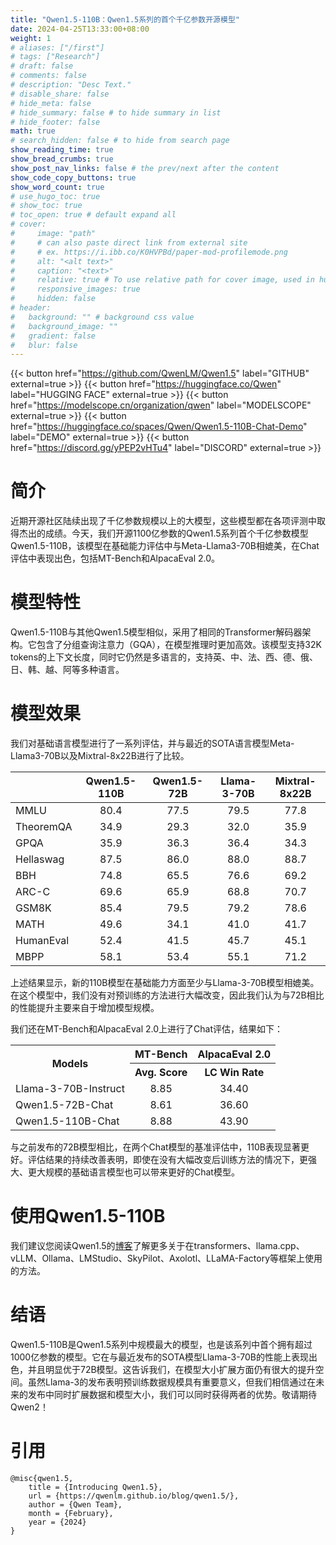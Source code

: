```yaml
---
title: "Qwen1.5-110B：Qwen1.5系列的首个千亿参数开源模型"
date: 2024-04-25T13:33:00+08:00
weight: 1
# aliases: ["/first"]
# tags: ["Research"]
# draft: false
# comments: false
# description: "Desc Text."
# disable_share: false
# hide_meta: false
# hide_summary: false # to hide summary in list
# hide_footer: false
math: true
# search_hidden: false # to hide from search page
show_reading_time: true
show_bread_crumbs: true
show_post_nav_links: false # the prev/next after the content
show_code_copy_buttons: true
show_word_count: true
# use_hugo_toc: true
# show_toc: true
# toc_open: true # default expand all
# cover:
#     image: "path"
#     # can also paste direct link from external site
#     # ex. https://i.ibb.co/K0HVPBd/paper-mod-profilemode.png
#     alt: "<alt text>"
#     caption: "<text>"
#     relative: true # To use relative path for cover image, used in hugo Page-bundles
#     responsive_images: true
#     hidden: false
# header:
#   background: "" # background css value
#   background_image: ""
#   gradient: false
#   blur: false
---
```


{{< button href="https://github.com/QwenLM/Qwen1.5" label="GITHUB" external=true >}}
{{< button href="https://huggingface.co/Qwen" label="HUGGING FACE" external=true >}}
{{< button href="https://modelscope.cn/organization/qwen" label="MODELSCOPE" external=true >}}
{{< button href="https://huggingface.co/spaces/Qwen/Qwen1.5-110B-Chat-Demo" label="DEMO" external=true >}}
{{< button href="https://discord.gg/yPEP2vHTu4" label="DISCORD" external=true >}}


# 简介

近期开源社区陆续出现了千亿参数规模以上的大模型，这些模型都在各项评测中取得杰出的成绩。今天，我们开源1100亿参数的Qwen1.5系列首个千亿参数模型Qwen1.5-110B，该模型在基础能力评估中与Meta-Llama3-70B相媲美，在Chat评估中表现出色，包括MT-Bench和AlpacaEval 2.0。

# 模型特性

Qwen1.5-110B与其他Qwen1.5模型相似，采用了相同的Transformer解码器架构。它包含了分组查询注意力（GQA），在模型推理时更加高效。该模型支持32K tokens的上下文长度，同时它仍然是多语言的，支持英、中、法、西、德、俄、日、韩、越、阿等多种语言。

# 模型效果

我们对基础语言模型进行了一系列评估，并与最近的SOTA语言模型Meta-Llama3-70B以及Mixtral-8x22B进行了比较。

|    | Qwen1.5-110B | Qwen1.5-72B | Llama-3-70B | Mixtral-8x22B  |
| :----------- | :--: | :--: | :----: | :---: |
| MMLU   | 80.4 |   77.5    | 79.5 | 77.8 |
| TheoremQA | 34.9 |  29.3  | 32.0 | 35.9 |
| GPQA | 35.9 |   36.3    | 36.4 | 34.3 |
| Hellaswag  | 87.5 |  86.0  | 88.0 |  88.7 | 
| BBH  | 74.8 |  65.5  | 76.6 | 69.2 |
| ARC-C  | 69.6 |  65.9  | 68.8 | 70.7 | 
| GSM8K  | 85.4 |  79.5  | 79.2 | 78.6 |
| MATH  | 49.6 |  34.1  | 41.0 | 41.7 |
| HumanEval  | 52.4 |  41.5  | 45.7 | 45.1 |
| MBPP  | 58.1 |  53.4  | 55.1 | 71.2 | 

上述结果显示，新的110B模型在基础能力方面至少与Llama-3-70B模型相媲美。在这个模型中，我们没有对预训练的方法进行大幅改变，因此我们认为与72B相比的性能提升主要来自于增加模型规模。

我们还在MT-Bench和AlpacaEval 2.0上进行了Chat评估，结果如下：    


<table>
    <tr>
        <th rowspan="2" align="center">Models</th>
        <th colspan="1" align="center">MT-Bench</th>
        <th colspan="1" align="center">AlpacaEval 2.0</th>
    </tr>
    <tr>
        <th align="center">Avg. Score</th><th align="center">LC Win Rate</th>
    </tr>
    <tr>
        <td>Llama-3-70B-Instruct</td>
        <td align="center">8.85</td>
        <td align="center">34.40</td>
    </tr>
    <tr>
        <td>Qwen1.5-72B-Chat</td>
        <td align="center">8.61</td>
        <td align="center">36.60</td>
    </tr>
    <tr>
        <td>Qwen1.5-110B-Chat</td>
        <td align="center">8.88</td>
        <td align="center">43.90</td>
    </tr>
</table>

与之前发布的72B模型相比，在两个Chat模型的基准评估中，110B表现显著更好。评估结果的持续改善表明，即使在没有大幅改变后训练方法的情况下，更强大、更大规模的基础语言模型也可以带来更好的Chat模型。


# 使用Qwen1.5-110B

我们建议您阅读Qwen1.5的[博客](https://qwenlm.github.io/blog/qwen1.5/)了解更多关于在transformers、llama.cpp、vLLM、Ollama、LMStudio、SkyPilot、Axolotl、LLaMA-Factory等框架上使用的方法。


# 结语

Qwen1.5-110B是Qwen1.5系列中规模最大的模型，也是该系列中首个拥有超过1000亿参数的模型。它在与最近发布的SOTA模型Llama-3-70B的性能上表现出色，并且明显优于72B模型。这告诉我们，在模型大小扩展方面仍有很大的提升空间。虽然Llama-3的发布表明预训练数据规模具有重要意义，但我们相信通过在未来的发布中同时扩展数据和模型大小，我们可以同时获得两者的优势。敬请期待Qwen2！

# 引用

```
@misc{qwen1.5,
    title = {Introducing Qwen1.5},
    url = {https://qwenlm.github.io/blog/qwen1.5/},
    author = {Qwen Team},
    month = {February},
    year = {2024}
}
```